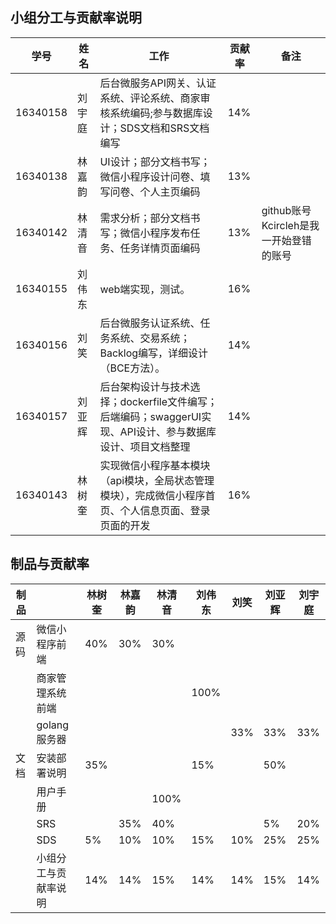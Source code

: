 ## 小组分工与贡献率说明

| 学号     | 姓名   | 工作                                                         | 贡献率 | 备注 |
| -------- | ------ | ------------------------------------------------------------ | ------ | ---- |
| 16340158 | 刘宇庭 |    后台微服务API网关、认证系统、评论系统、商家审核系统编码;参与数据库设计；SDS文档和SRS文档编写      |  14%  |      |
| 16340138 |  林嘉韵 | UI设计；部分文档书写；微信小程序设计问卷、填写问卷、个人主页编码      |  13%   |      |
| 16340142 |  林清音 | 需求分析；部分文档书写；微信小程序发布任务、任务详情页面编码   |  13%   |   github账号 Kcircleh是我一开始登错的账号   |
| 16340155 |  刘伟东 |  web端实现，测试。          |  16%  |   |
| 16340156 |  刘笑   | 后台微服务认证系统、任务系统、交易系统；Backlog编写，详细设计（BCE方法）。 |  14%  |      |
| 16340157 | 刘亚辉 | 后台架构设计与技术选择；dockerfile文件编写；后端编码；swaggerUI实现、API设计、参与数据库设计、项目文档整理 |  14%  |      |
| 16340143 |  林树奎 | 实现微信小程序基本模块（api模块，全局状态管理模块），完成微信小程序首页、个人信息页面、登录页面的开发 |  16%  |      |

## 制品与贡献率

| 制品 |                          | 林树奎 | 林嘉韵 | 林清音 | 刘伟东 | 刘笑 | 刘亚辉 | 刘宇庭 |
| ---- | ------------------------ | ------ | ------ | ------ | ------ | ---- | ------ | ------ |
| 源码 | 微信小程序前端           |   40%  |  30%   |  30%   |        |      |        |        |
|      | 商家管理系统前端         |        |        |        |  100%  |      |        |        |
|      | golang服务器             |        |        |        |        |  33% |    33% | 33%   |
| 文档 | 安装部署说明             |  35%  |        |        |  15%  |      |   50%  |        |
|      | 用户手册                 |        |        |   100%    |        |      |        |        |
|      | SRS                      |        |  35%  |   40%   |        |    | 5%  |   20%  |
|      | SDS                      |  5%   |  10%  |  10%      |   15%  | 10% | 25%    |  25%  |
|      | 小组分工与贡献率说明     |   14%   |   14%   |    15%    |   14%   |  14%  |    15% |  14% |